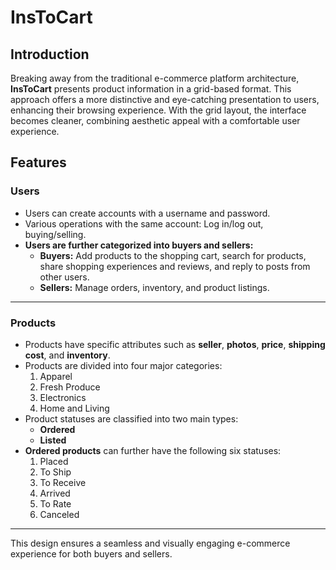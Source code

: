 # InsToCart

## Introduction
Breaking away from the traditional e-commerce platform architecture, **InsToCart** presents product information in a grid-based format. This approach offers a more distinctive and eye-catching presentation to users, enhancing their browsing experience. With the grid layout, the interface becomes cleaner, combining aesthetic appeal with a comfortable user experience.

## Features

### **Users**
- Users can create accounts with a username and password.
- Various operations with the same account: Log in/log out, buying/selling.
- **Users are further categorized into buyers and sellers:**
  - **Buyers:** Add products to the shopping cart, search for products, share shopping experiences and reviews, and reply to posts from other users.
  - **Sellers:** Manage orders, inventory, and product listings.

---

### **Products**
- Products have specific attributes such as **seller**, **photos**, **price**, **shipping cost**, and **inventory**.
- Products are divided into four major categories:
  1. Apparel
  2. Fresh Produce
  3. Electronics
  4. Home and Living
- Product statuses are classified into two main types: 
  - **Ordered**
  - **Listed**
- **Ordered products** can further have the following six statuses:
  1. Placed  
  2. To Ship  
  3. To Receive  
  4. Arrived  
  5. To Rate  
  6. Canceled

--- 

This design ensures a seamless and visually engaging e-commerce experience for both buyers and sellers.
